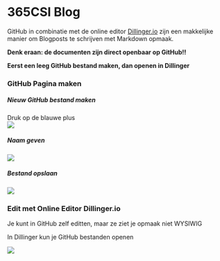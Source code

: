 # 365CSI Blog

GitHub in combinatie met de online editor [Dillinger.io](http://dillinger.io/) zijn een makkelijke manier om Blogposts te schrijven met Markdown opmaak.

**Denk eraan: de documenten zijn direct openbaar op GitHub!!**

**Eerst een leeg GitHub bestand maken, dan openen in Dillinger**

### GitHub Pagina maken
##### Nieuw GitHub bestand maken
Druk op de blauwe plus  
![](http://i.imgur.com/7n7aBc1.jpg)
##### Naam geven
![](http://i.imgur.com/e3ljII6.jpg)
##### Bestand opslaan
![](http://i.imgur.com/FQQPYGi.jpg)

### Edit met Online Editor Dillinger.io
Je kunt in GitHub zelf editten, maar ze ziet je opmaak niet WYSIWIG

In Dillinger kun je GitHub bestanden openen

![](http://i.imgur.com/cpIZQxW.jpg)
